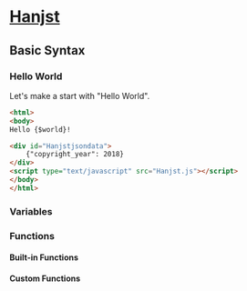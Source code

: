 # [Hanjst](/hanjst/index)
## Basic Syntax
### Hello World

Let's make a start with "Hello World".

```html
<html>
<body>
Hello {$world}!

<div id="Hanjstjsondata">
	{"copyright_year": 2018}
</div>
<script type="text/javascript" src="Hanjst.js"></script>
</body>
</html>
```


### Variables

### Functions

#### Built-in Functions

#### Custom Functions



<!--stackedit_data:
eyJoaXN0b3J5IjpbLTExMDA5MzI0MjFdfQ==
-->